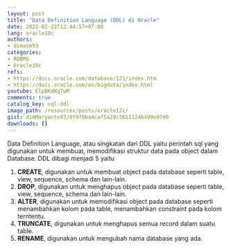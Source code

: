 ```yaml
---
layout: post
title: "Data Definition Language (DDL) di Oracle"
date: 2021-02-22T12:44:57+07:00
lang: oracle18c
authors:
- dimasm93
categories:
- RDBMS
- Oracle18c
refs: 
- https://docs.oracle.com/database/121/index.htm
- https://docs.oracle.com/en/bigdata/index.html
youtube: ElpBKdKgTwM
comments: true
catalog_key: sql-ddl
image_path: /resources/posts/oracle12c/
gist: dimMaryanto93/8f9f0ba4caf5a28c56111246499e97d0
downloads: []
---
```


Data Definition Language, atau singkatan dari DDL yaitu perintah sql yang digunakan untuk membuat, memodifikasi struktur data pada object dalam Database. DDL dibagi menjadi 5 yaitu

1. **CREATE**, digunakan untuk membuat object pada database seperti table, view, sequence, schema dan lain-lain.
2. **DROP**, digunakan untuk menghapus object pada database seperti table, view, sequence, schema dan lain-lain.
3. **ALTER**, digunakan untuk memodifikasi object pada database seperti menambahkan kolom pada table, menambahkan constraint pada kolom terntentu.
4. **TRUNCATE**, digunakan untuk menghapus semua record dalam suatu table.
5. **RENAME**, digunakan untuk mengubah nama database yang ada.
